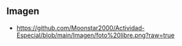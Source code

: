 ## Imagen

+ https://github.com/Moonstar2000/Actividad-Especial/blob/main/Imagen/foto%20libre.png?raw=true
